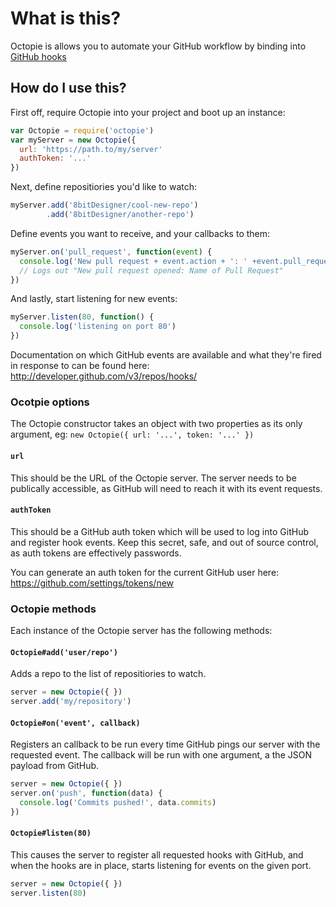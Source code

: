# What is this?

Octopie is allows you to automate your GitHub workflow by binding into [GitHub hooks](http://developer.github.com/v3/repos/hooks/)

## How do I use this?

First off, require Octopie into your project and boot up an instance:

``` javascript
var Octopie = require('octopie')
var myServer = new Octopie({
  url: 'https://path.to/my/server'
  authToken: '...'
})
```

Next, define repositiories you'd like to watch:

``` javascript
myServer.add('8bitDesigner/cool-new-repo')
        .add('8bitDesigner/another-repo')
```

Define events you want to receive, and your callbacks to them:

``` javascript
myServer.on('pull_request', function(event) {
  console.log('New pull request + event.action + ': ' +event.pull_request.title)
  // Logs out "New pull request opened: Name of Pull Request"
})
```

And lastly, start listening for new events:

``` javascript
myServer.listen(80, function() {
  console.log('listening on port 80')
})
```

Documentation on which GitHub events are available and what they're fired in response to can be found here: http://developer.github.com/v3/repos/hooks/

### Ocotpie options

The Octopie constructor takes an object with two properties as its only argument, eg: `new Octopie({ url: '...', token: '...' })`

#### `url`

This should be the URL of the Octopie server. The server needs to be publically accessible, as GitHub will need to reach it with its event requests.

#### `authToken`

This should be a GitHub auth token which will be used to log into GitHub and register hook events. Keep this secret, safe, and out of source control, as auth tokens are effectively passwords. 

You can generate an auth token for the current GitHub user here: https://github.com/settings/tokens/new

### Octopie methods

Each instance of the Octopie server has the following methods:

#### `Octopie#add('user/repo')`
Adds a repo to the list of repositiories to watch.

``` javascript
server = new Octopie({ })
server.add('my/repository')
```

#### `Octopie#on('event', callback)`
Registers an callback to be run every time GitHub pings our server with the requested event. The callback will be run with one argument, a the JSON payload from GitHub.

``` javascript
server = new Octopie({ })
server.on('push', function(data) {
  console.log('Commits pushed!', data.commits)
})
```

#### `Octopie#listen(80)`
This causes the server to register all requested hooks with GitHub, and when the hooks are in place, starts listening for events on the given port.

``` javascript
server = new Octopie({ })
server.listen(80)
```
